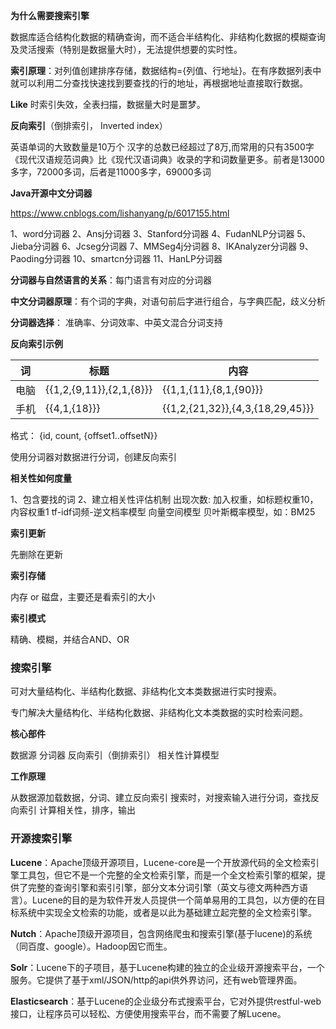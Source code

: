 **为什么需要搜索引擎**

数据库适合结构化数据的精确查询，而不适合半结构化、非结构化数据的模糊查询及灵活搜索（特别是数据量大时），无法提供想要的实时性。

**索引原理**：对列值创建排序存储，数据结构={列值、行地址}。在有序数据列表中就可以利用二分查找快速找到要查找的行的地址，再根据地址直接取行数据。



**Like**  时索引失效，全表扫描，数据量大时是噩梦。



**反向索引**（倒排索引， Inverted index）

英语单词的大致数量是10万个
汉字的总数已经超过了8万,而常用的只有3500字
《现代汉语规范词典》比《现代汉语词典》收录的字和词数量更多。前者是13000多字，72000多词，后者是11000多字，69000多词

**Java开源中文分词器**

https://www.cnblogs.com/lishanyang/p/6017155.html

1、word分词器
2、Ansj分词器
3、Stanford分词器
4、FudanNLP分词器
5、Jieba分词器
6、Jcseg分词器
7、MMSeg4j分词器
8、IKAnalyzer分词器
9、Paoding分词器
10、smartcn分词器
11、HanLP分词器

**分词器与自然语言的关系**：每门语言有对应的分词器

**中文分词器原理**：有个词的字典，对语句前后字进行组合，与字典匹配，歧义分析

**分词器选择**： 准确率、分词效率、中英文混合分词支持

**反向索引示例**

| 词   | 标题                     | 内容                             |
| ---- | ------------------------ | -------------------------------- |
| 电脑 | {{1,2,{9,11}},{2,1,{8}}} | {{1,1,{11},{8,1,{90}}}           |
| 手机 | {{4,1,{18}}}             | {{1,2,{21,32}},{4,3,{18,29,45}}} |

格式： {id, count, {offset1..offsetN}}

使用分词器对数据进行分词，创建反向索引

**相关性如何度量**

1、包含要找的词
2、建立相关性评估机制
	出现次数:
	加入权重，如标题权重10，内容权重1
	tf-idf词频-逆文档率模型
	向量空间模型
	贝叶斯概率模型，如：BM25

**索引更新**

先删除在更新

**索引存储**

内存 or 磁盘，主要还是看索引的大小

**索引模式**

精确、模糊，并结合AND、OR

### **搜索引擎**

可对大量结构化、半结构化数据、非结构化文本类数据进行实时搜索。

专门解决大量结构化、半结构化数据、非结构化文本类数据的实时检索问题。

**核心部件**

数据源
分词器
反向索引（倒排索引）
相关性计算模型

**工作原理**

从数据源加载数据，分词、建立反向索引
搜索时，对搜索输入进行分词，查找反向索引
计算相关性，排序，输出

### 开源搜索引擎

**Lucene**：Apache顶级开源项目，Lucene-core是一个开放源代码的全文检索引擎工具包，但它不是一个完整的全文检索引擎，而是一个全文检索引擎的框架，提供了完整的查询引擎和索引引擎，部分文本分词引擎（英文与德文两种西方语言）。Lucene的目的是为软件开发人员提供一个简单易用的工具包，以方便的在目标系统中实现全文检索的功能，或者是以此为基础建立起完整的全文检索引擎。

**Nutch**：Apache顶级开源项目，包含网络爬虫和搜索引擎(基于lucene)的系统（同百度、google）。Hadoop因它而生。

**Solr**：Lucene下的子项目，基于Lucene构建的独立的企业级开源搜索平台，一个服务。它提供了基于xml/JSON/http的api供外界访问，还有web管理界面。

**Elasticsearch**：基于Lucene的企业级分布式搜索平台，它对外提供restful-web接口，让程序员可以轻松、方便使用搜索平台，而不需要了解Lucene。



